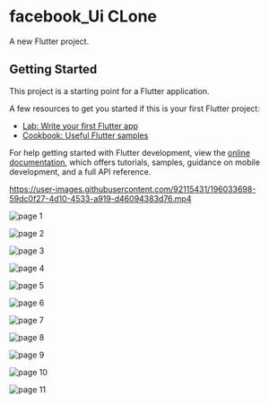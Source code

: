 # facebook_Ui CLone

A new Flutter project.

## Getting Started

This project is a starting point for a Flutter application.

A few resources to get you started if this is your first Flutter project:

- [Lab: Write your first Flutter app](https://docs.flutter.dev/get-started/codelab)
- [Cookbook: Useful Flutter samples](https://docs.flutter.dev/cookbook)

For help getting started with Flutter development, view the
[online documentation](https://docs.flutter.dev/), which offers tutorials,
samples, guidance on mobile development, and a full API reference.



https://user-images.githubusercontent.com/92115431/196033698-59dc0f27-4d10-4533-a919-d46094383d76.mp4

![page 1](https://user-images.githubusercontent.com/92115431/196033717-b44f8de5-1f58-4e8e-b926-f0130b8d85ce.png)

![page 2](https://user-images.githubusercontent.com/92115431/196033719-0f763f03-a1b6-4b40-8978-1f60b7731482.png)

![page 3](https://user-images.githubusercontent.com/92115431/196033722-197ca495-fa87-4fd2-8552-689d07f01cf0.png)

![page 4](https://user-images.githubusercontent.com/92115431/196033726-b8e32497-85e0-4871-baaa-738b65cc5ea6.png)

![page 5](https://user-images.githubusercontent.com/92115431/196033732-2f9c4240-0318-49bd-9dbd-864455e0a884.png)

![page 6](https://user-images.githubusercontent.com/92115431/196033734-39735058-2828-45b4-a4a4-d0e3fc95f5ca.png)

![page 7](https://user-images.githubusercontent.com/92115431/196033739-f3c0d097-9558-46eb-84d7-990fc47acc04.png)

![page 8](https://user-images.githubusercontent.com/92115431/196033742-428a7a51-c066-4d94-87db-e7638c6c1e55.png)

![page 9](https://user-images.githubusercontent.com/92115431/196033746-d07150a7-988f-4904-8b6e-feb0fbb0a315.png)

![page 10](https://user-images.githubusercontent.com/92115431/196033747-5de58590-7565-496d-9ecc-de71f7f86a77.png)

![page 11](https://user-images.githubusercontent.com/92115431/196033768-dccb7f71-3d72-4b7f-a57d-dcb5940329ff.png)

